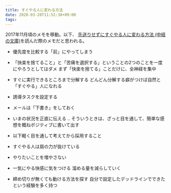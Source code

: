 ```yaml
---
title: すぐやる人に変わる方法
date: 2020-03-28T11:52:38+09:00
tags:
---
```


2017年11月頃のメモを移動。以下、
[先送りせずにすぐやる人に変わる方法 (中経の文庫)](https://www.amazon.co.jp/%E5%85%88%E9%80%81%E3%82%8A%E3%81%9B%E3%81%9A%E3%81%AB%E3%81%99%E3%81%90%E3%82%84%E3%82%8B%E4%BA%BA%E3%81%AB%E5%A4%89%E3%82%8F%E3%82%8B%E6%96%B9%E6%B3%95-%E4%B8%AD%E7%B5%8C%E3%81%AE%E6%96%87%E5%BA%AB-%E4%BD%90%E3%80%85%E6%9C%A8-%E6%AD%A3%E6%82%9F-ebook/dp/B00ARBMSQG)を読んだ際のメモだと思われる。

- 優先度を比較する「前」にやってしまう
- 「快楽を捨てること」と「苦痛を選択する」ということの2つのことを一度にやろうとしてはダメ まず「快楽を捨てる」ことだけに、全神経を集中
- すぐに実行できるところまで分解する どんどん分解する癖がつけば自然と「すぐやる」人になれる
- 誘導タスクを設定する
- メールは「下書き」をしておく
- いまの状況を正直に伝える .. そういうときは、ざっと目を通して、簡単な感想を概ねポジティブに書いて出す

- 以下軽く目を通して考えてから採用すること
- すぐやる人は肩の力が抜けている
- やりたいことを増やさない
- 一気にやる快感に気をつける 溜める量を減らしていく
- 締め切りが無くても動ける方法を探す 自分で設定したデッドラインでできたという経験を多く持つ

